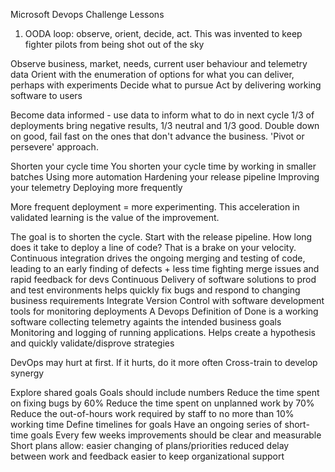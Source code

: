 Microsoft Devops Challenge Lessons

1. OODA loop: observe, orient, decide, act. This was invented to keep fighter pilots from being shot out of the sky

Observe business, market, needs, current user behaviour and telemetry data
Orient with the enumeration of options for what you can deliver, perhaps with experiments
Decide what to pursue
Act by delivering working software to users

Become data informed - use data to inform what to do in next cycle
1/3 of deployments bring negative results, 1/3 neutral and 1/3 good. Double down on good, fail fast on the ones that don't advance the business. 'Pivot or persevere' approach.

Shorten your cycle time
You shorten your cycle time by working in smaller batches
Using more automation
Hardening your release pipeline
Improving your telemetry
Deploying more frequently

More frequent deployment = more experimenting. This acceleration in validated learning is the value of the improvement. 

The goal is to shorten the cycle. Start with the release pipeline. How long does it take to deploy a line of code? That is a brake on your velocity.
Continuous integration drives the ongoing merging and testing of code, leading to an early finding of defects + less time fighting merge issues and rapid feedback for devs
Continuous Delivery of software solutions to prod and test environments helps quickly fix bugs and respond to changing business requirements
Integrate Version Control with software development tools for monitoring deployments
A Devops Definition of Done is a working software collecting telemetry againts the intended business goals
Monitoring and logging of running applications. Helps create a hypothesis and quickly validate/disprove strategies

DevOps may hurt at first. If it hurts, do it more often
Cross-train to develop synergy


Explore shared goals
Goals should include numbers
Reduce the time spent on fixing bugs by 60%
Reduce the time spent on unplanned work by 70%
Reduce the out-of-hours work required by staff to no more than 10% working time
Define timelines for goals
Have an ongoing series of short-time goals
Every few weeks improvements should be clear and measurable
Short plans allow: 
easier changing of plans/priorities
reduced delay between work and feedback
easier to keep organizational support
